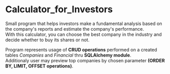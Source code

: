 # Calculator_for_Investors
 
Small program that helps investors make a fundamental analysis based on the company's reports and estimate the company's performance.  
With this calculator, you can choose the best company in the industry and decide whether to buy its shares or not.


Program represents usage of **CRUD operations** performed on a created tables *Companies* and *Financial* thru **SQLAlchemy module**.  
Additionaly user may preview top companies by chosen parameter **(ORDER BY, LIMIT, OFFSET operations)**.
